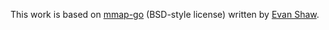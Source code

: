 This work is based on [mmap-go][] (BSD-style license) written by [Evan Shaw][].

[mmap-go]: https://github.com/edsrzf/mmap-go
[Evan Shaw]: https://github.com/edsrzf/

